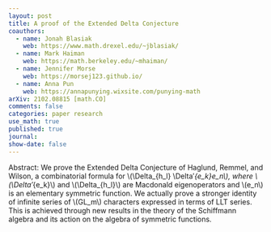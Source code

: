```yaml
---
layout: post
title: A proof of the Extended Delta Conjecture
coauthors: 
  - name: Jonah Blasiak
    web: https://www.math.drexel.edu/~jblasiak/
  - name: Mark Haiman
    web: https://math.berkeley.edu/~mhaiman/
  - name: Jennifer Morse
    web: https://morsej123.github.io/
  - name: Anna Pun
    web: https://annapunying.wixsite.com/punying-math
arXiv: 2102.08815 [math.CO]
comments: false
categories: paper research
use_math: true
published: true
journal: 
show-date: false
---
```

Abstract: We prove the Extended Delta Conjecture of Haglund, Remmel, and Wilson, a combinatorial formula for \\(\\Delta_{h_l} \\Delta′_{e_k}e_n\\), where \\(\\Delta′_{e_k}\\) and \\(\Delta_{h_l}\\) are Macdonald eigenoperators and \\(e_n\\) is an elementary symmetric function. We actually prove a stronger identity of infinite series of \\(GL_m\\) characters expressed in terms of LLT series. This is achieved through new results in the theory of the Schiffmann algebra and its action on the algebra of symmetric functions. 
